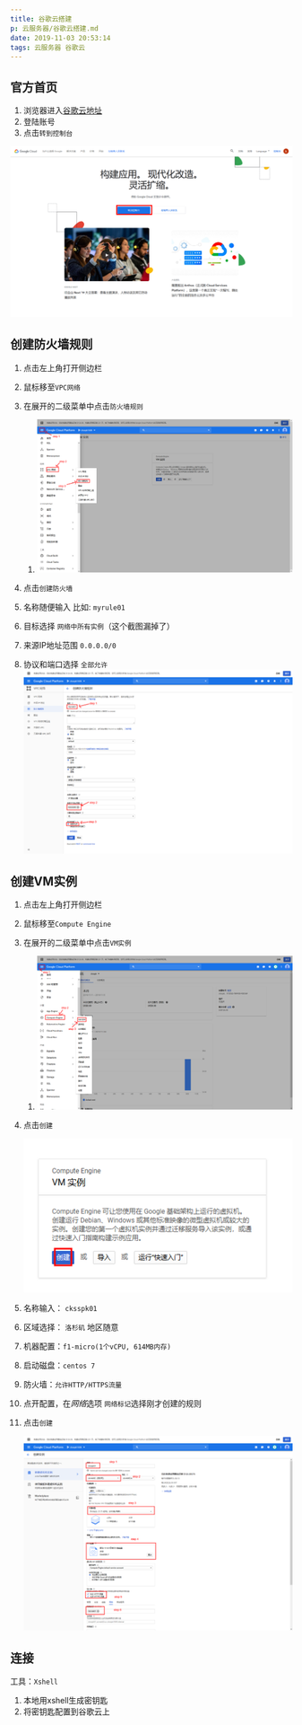 ```yaml
---
title: 谷歌云搭建
p: 云服务器/谷歌云搭建.md
date: 2019-11-03 20:53:14
tags: 云服务器 谷歌云
---
```


##   官方首页

1. 浏览器进入[谷歌云地址](https://cloud.google.com/)
2. 登陆账号
3. 点击`转到控制台`

![step1.png](谷歌云搭建/step1.png)

## 创建防火墙规则

1. 点击左上角打开侧边栏

2. 鼠标移至`VPC网络`

3. 在展开的二级菜单中点击`防火墙规则`

   1. ![step3.png](谷歌云搭建/step3.png)

4. 点击`创建防火墙`

5. 名称随便输入 比如:  `myrule01`

6. 目标选择 `网络中所有实例`（这个截图漏掉了）

7. 来源IP地址范围  `0.0.0.0/0`

8. 协议和端口选择 `全部允许`
    ![step4.png](谷歌云搭建/step4.png)




## 创建VM实例

1. 点击左上角打开侧边栏

2. 鼠标移至`Compute Engine`

3. 在展开的二级菜单中点击`VM实例`

   1. ![step2.png](谷歌云搭建/step2.png)

4. 点击`创建`

   ![step2-1.png](谷歌云搭建/step2-1.png)

5. 名称输入： `cksspk01`

6. 区域选择： `洛杉矶` 地区随意

7. 机器配置：`f1-micro(1个vCPU, 614MB内存)`

8. 启动磁盘：`centos 7`

9. 防火墙：`允许HTTP/HTTPS流量`

10. 点开配置，在*网络*选项 `网络标记`选择刚才创建的规则

11. 点击`创建`

    ![step2-2.png](谷歌云搭建/step2-2.png)



## 连接

工具：`Xshell`

1. 本地用xshell生成密钥匙
2. 将密钥匙配置到谷歌云上